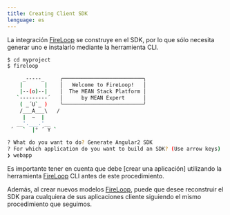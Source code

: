 ```yaml
---
title: Creating Client SDK
lenguage: es
---
```


La integración [FireLoop] se construye en el SDK, por lo que sólo necesita generar uno e instalarlo mediante la herramienta CLI.

````sh
$ cd myproject
$ fireloop

     _-----_     ╭──────────────────────────╮
    |       |    │   Welcome to FireLoop!   │
    |--(o)--|    │  The MEAN Stack Platform │
   `---------´   │      by MEAN Expert      │
    ( _´U`_ )    ╰──────────────────────────╯
    /___A___\   /
     |  ~  |     
   __'.___.'__   
 ´   `  |° ´ Y ` 

? What do you want to do? Generate Angular2 SDK
? For which application do you want to build an SDK? (Use arrow keys)
❯ webapp 
````

Es importante tener en cuenta que debe [crear una aplicación] utilizando la herramienta [FireLoop] CLI antes de este procedimiento.

Además, al crear nuevos modelos [FireLoop], puede que desee reconstruir el SDK para cualquiera de sus aplicaciones cliente siguiendo el mismo procedimiento que seguimos.

[FireLoop]: http://fireloop.io
[create an application]: https://github.com/mean-expert-official/fireloop.io/wiki/Creating-Client-Applications